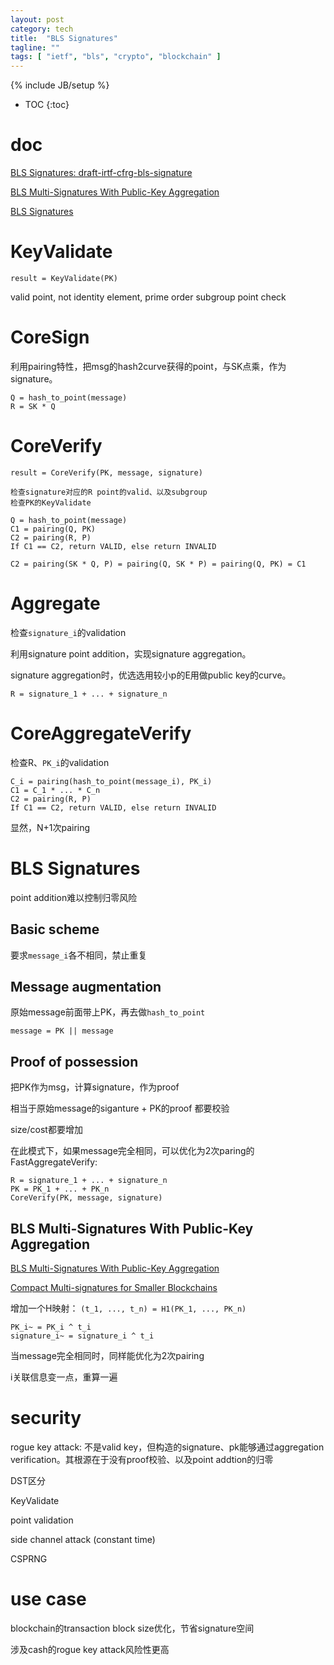```yaml
---
layout: post
category: tech
title:  "BLS Signatures"
tagline: ""
tags: [ "ietf", "bls", "crypto", "blockchain" ] 
---
```

{% include JB/setup %}

* TOC
{:toc}

# doc

[BLS Signatures: draft-irtf-cfrg-bls-signature](https://datatracker.ietf.org/doc/draft-irtf-cfrg-bls-signature/)

[BLS Multi-Signatures With Public-Key Aggregation](https://crypto.stanford.edu/~dabo/pubs/papers/BLSmultisig.html)

[BLS Signatures](https://2π.com/22/bls-signatures/)

# KeyValidate

    result = KeyValidate(PK)

valid point, not identity element, prime order subgroup point check

# CoreSign

利用pairing特性，把msg的hash2curve获得的point，与SK点乘，作为signature。

    Q = hash_to_point(message)
    R = SK * Q

# CoreVerify

    result = CoreVerify(PK, message, signature)

    检查signature对应的R point的valid、以及subgroup
    检查PK的KeyValidate

    Q = hash_to_point(message)
    C1 = pairing(Q, PK)
    C2 = pairing(R, P)
    If C1 == C2, return VALID, else return INVALID

    C2 = pairing(SK * Q, P) = pairing(Q, SK * P) = pairing(Q, PK) = C1

# Aggregate

检查`signature_i`的validation

利用signature point addition，实现signature aggregation。

signature aggregation时，优选选用较小p的E用做public key的curve。

    R = signature_1 + ... + signature_n

# CoreAggregateVerify

检查R、`PK_i`的validation

    C_i = pairing(hash_to_point(message_i), PK_i)
    C1 = C_1 * ... * C_n
    C2 = pairing(R, P)
    If C1 == C2, return VALID, else return INVALID

显然，N+1次pairing

# BLS Signatures

point addition难以控制归零风险

## Basic scheme

要求`message_i`各不相同，禁止重复

## Message augmentation

原始message前面带上PK，再去做`hash_to_point`

    message = PK || message

## Proof of possession

把PK作为msg，计算signature，作为proof

相当于原始message的siganture +  PK的proof 都要校验

size/cost都要增加

在此模式下，如果message完全相同，可以优化为2次paring的FastAggregateVerify:

    R = signature_1 + ... + signature_n
    PK = PK_1 + ... + PK_n
    CoreVerify(PK, message, signature)

## BLS Multi-Signatures With Public-Key Aggregation

[BLS Multi-Signatures With Public-Key Aggregation](https://crypto.stanford.edu/~dabo/pubs/papers/BLSmultisig.html)

[Compact Multi-signatures for Smaller Blockchains](https://link.springer.com/chapter/10.1007/978-3-030-03329-3_15)

增加一个H映射： `(t_1, ..., t_n) = H1(PK_1, ..., PK_n)`

    PK_i~ = PK_i ^ t_i
    signature_i~ = signature_i ^ t_i

当message完全相同时，同样能优化为2次pairing

i关联信息变一点，重算一遍

# security

rogue key attack: 不是valid key，但构造的signature、pk能够通过aggregation verification。其根源在于没有proof校验、以及point addtion的归零

DST区分

KeyValidate

point validation

side channel attack (constant time)

CSPRNG

# use case

blockchain的transaction block size优化，节省signature空间

涉及cash的rogue key attack风险性更高
